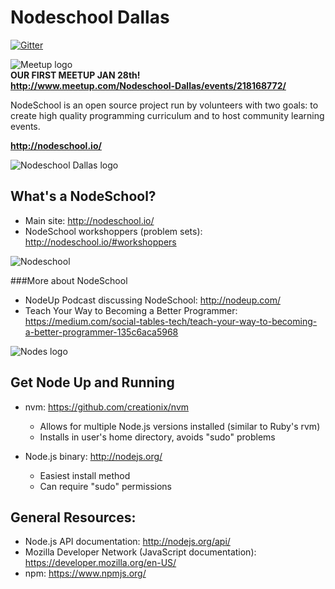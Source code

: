 Nodeschool Dallas
======

[![Gitter](https://badges.gitter.im/Join%20Chat.svg)](https://gitter.im/nodeschool/dallas?utm_source=badge&utm_medium=badge&utm_campaign=pr-badge&utm_content=badge)

![Meetup logo](https://raw.githubusercontent.com/nodeschool/dallas/master/_sources/img/meetup.png)<br/>
<strong>OUR FIRST MEETUP JAN 28th!</strong><br/>
<strong>http://www.meetup.com/Nodeschool-Dallas/events/218168772/</strong>

NodeSchool is an open source project run by volunteers with two goals: to create high quality programming curriculum and to host community learning events.

<strong>http://nodeschool.io/</strong>

![Nodeschool Dallas logo](https://raw.githubusercontent.com/nodeschool/dallas/master/_sources/img/nodeschool-dallas.png)

What's a NodeSchool?
------
* Main site: http://nodeschool.io/
* NodeSchool workshoppers (problem sets): http://nodeschool.io/#workshoppers



![Nodeschool](https://raw.githubusercontent.com/leongaban/nodedallas/master/assets/images/nodeschool-logo.png)

###More about NodeSchool
* NodeUp Podcast discussing NodeSchool: http://nodeup.com/
* Teach Your Way to Becoming a Better Programmer: https://medium.com/social-tables-tech/teach-your-way-to-becoming-a-better-programmer-135c6aca5968



![Nodes logo](https://raw.githubusercontent.com/leongaban/nodedallas/master/assets/images/node-logo.png)

Get Node Up and Running
------
* nvm: https://github.com/creationix/nvm
   * Allows for multiple Node.js versions installed (similar to Ruby's rvm)
   * Installs in user's home directory, avoids "sudo" problems

* Node.js binary: http://nodejs.org/
   * Easiest install method
   * Can require "sudo" permissions

General Resources:
------
* Node.js API documentation: http://nodejs.org/api/
* Mozilla Developer Network (JavaScript documentation): https://developer.mozilla.org/en-US/
* npm: https://www.npmjs.org/
